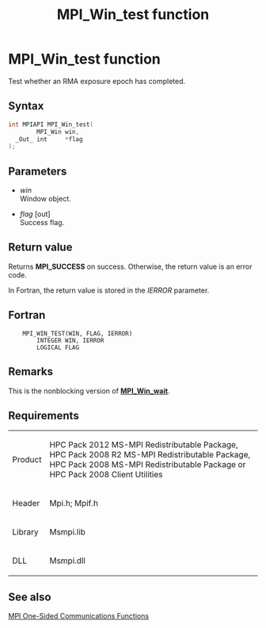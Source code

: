﻿---
title: MPI_Win_test function
TOCTitle: MPI_Win_test function
ms:assetid: d43eee70-534a-4f0f-a5cd-fb442a809fe2
ms:mtpsurl: https://msdn.microsoft.com/en-us/library/Dn520615(v=VS.85)
ms:contentKeyID: 59361086
ms.date: 03/28/2018
mtps_version: v=VS.85
f1_keywords:
- MPI_WIN_TEST
- mpif/MPI_Win_test
- mpi/MPI_WIN_TEST
dev_langs:
- C++
- C
---

# MPI\_Win\_test function

Test whether an RMA exposure epoch has completed.

## Syntax

``` c++
int MPIAPI MPI_Win_test(
        MPI_Win win,
  _Out_ int     *flag
);
```

## Parameters

  - *win*  
    Window object.

  - *flag* \[out\]  
    Success flag.

## Return value

Returns **MPI\_SUCCESS** on success. Otherwise, the return value is an error code.

In Fortran, the return value is stored in the *IERROR* parameter.

## Fortran

``` FORTRAN
    MPI_WIN_TEST(WIN, FLAG, IERROR)
        INTEGER WIN, IERROR
        LOGICAL FLAG
```

## Remarks

This is the nonblocking version of [**MPI\_Win\_wait**](mpi-win-wait-function.md).

## Requirements

<table>
<colgroup>
<col/>
<col/>
</colgroup>
<tbody>
<tr class="odd">
<td><p>Product</p></td>
<td><p>HPC Pack 2012 MS-MPI Redistributable Package, HPC Pack 2008 R2 MS-MPI Redistributable Package, HPC Pack 2008 MS-MPI Redistributable Package or HPC Pack 2008 Client Utilities</p></td>
</tr>
<tr class="even">
<td><p>Header</p></td>
<td>Mpi.h;
Mpif.h</td>
</tr>
<tr class="odd">
<td><p>Library</p></td>
<td>Msmpi.lib</td>
</tr>
<tr class="even">
<td><p>DLL</p></td>
<td>Msmpi.dll</td>
</tr>
</tbody>
</table>


## See also

[MPI One-Sided Communications Functions](mpi-one-sided-communications-functions.md)


